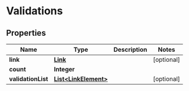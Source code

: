 
# Validations

## Properties
Name | Type | Description | Notes
------------ | ------------- | ------------- | -------------
**link** | [**Link**](Link.md) |  |  [optional]
**count** | **Integer** |  | 
**validationList** | [**List&lt;LinkElement&gt;**](LinkElement.md) |  |  [optional]



